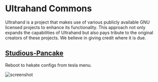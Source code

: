 # Ultrahand Commons
Ultrahand is a project that makes use of various publicly available GNU licensed projects to enhance its functionality. This approach not only expands the capabilities of Ultrahand but also pays tribute to the original creators of these projects. We believe in giving credit where it is due.

## [Studious-Pancake](https://github.com/HookedBehemoth/studious-pancake)
Reboot to hekate configs from tesla menu.

![screenshot](https://user-images.githubusercontent.com/22580720/92334237-6e030200-f08c-11ea-8ed4-022b2bac1f4b.jpg)
